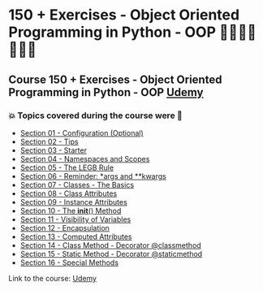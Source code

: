 # 150 + Exercises - Object Oriented Programming in Python - OOP 👩🏻‍💻🤯🐍🤖💽
## Course 150 + Exercises - Object Oriented Programming in Python - OOP [Udemy](https://www.udemy.com/course/exercises-object-oriented-programming-in-python-oop-course/)
### 💥 Topics covered during the course were 🚀
- [Section 01 - Configuration (Optional)](https://github.com/romulovieira777/150_Exercises_Object_Oriented_Programming_in_Python_OOP/tree/main/Section_01_Configuration_Optional)
- [Section 02 - Tips](https://github.com/romulovieira777/150_Exercises_Object_Oriented_Programming_in_Python_OOP/tree/main/Section_02_Tips)
- [Section 03 - Starter](https://github.com/romulovieira777/150_Exercises_Object_Oriented_Programming_in_Python_OOP/tree/main/Section_03_Starter)
- [Section 04 - Namespaces and Scopes](https://github.com/romulovieira777/150_Exercises_Object_Oriented_Programming_in_Python_OOP/tree/main/Section_04_Namespaces_and_Scopes)
- [Section 05 - The LEGB Rule](https://github.com/romulovieira777/150_Exercises_Object_Oriented_Programming_in_Python_OOP/tree/main/Section_05_The_LEGB_Rule)
- [Section 06 - Reminder: *args and **kwargs](https://github.com/romulovieira777/150_Exercises_Object_Oriented_Programming_in_Python_OOP/tree/main/Section_06_Reminder_args_and_kwargs)
- [Section 07 - Classes - The Basics](https://github.com/romulovieira777/150_Exercises_Object_Oriented_Programming_in_Python_OOP/tree/main/Section_07_Classes_The_Basics)
- [Section 08 - Class Attributes](https://github.com/romulovieira777/150_Exercises_Object_Oriented_Programming_in_Python_OOP/tree/main/Section_08_Class_Attributes)
- [Section 09 - Instance Attributes](https://github.com/romulovieira777/150_Exercises_Object_Oriented_Programming_in_Python_OOP/tree/main/Section_09_Instance_Attributes)
- [Section 10 - The __init__() Method](https://github.com/romulovieira777/150_Exercises_Object_Oriented_Programming_in_Python_OOP/tree/main/Section_10_The_init_Method)
- [Section 11 - Visibility of Variables](https://github.com/romulovieira777/150_Exercises_Object_Oriented_Programming_in_Python_OOP/tree/main/Section_11_Visibility_of_Variables)
- [Section 12 - Encapsulation](https://github.com/romulovieira777/150_Exercises_Object_Oriented_Programming_in_Python_OOP/tree/main/Section_12_Encapsulation)
- [Section 13 - Computed Attributes](https://github.com/romulovieira777/150_Exercises_Object_Oriented_Programming_in_Python_OOP/tree/main/Section_13_Computed_Attributes)
- [Section 14 - Class Method - Decorator @classmethod](https://github.com/romulovieira777/150_Exercises_Object_Oriented_Programming_in_Python_OOP/tree/main/Section_14_Class_Method_Decorator_classmethod)
- [Section 15 - Static Method - Decorator @staticmethod](https://github.com/romulovieira777/150_Exercises_Object_Oriented_Programming_in_Python_OOP/tree/main/Section_15_Class_Method_Decorator_staticmethod)
- [Section 16 - Special Methods]()

Link to the course: [Udemy](https://www.udemy.com/course/exercises-object-oriented-programming-in-python-oop-course/)
